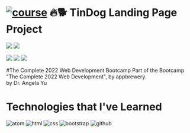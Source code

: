 # <a href="https://www.udemy.com/course/the-complete-web-development-bootcamp/"><img src="https://img.shields.io/badge/Udemy-A435F0?style=for-the-badge&logo=Udemy&logoColor=white" alt="course"/><a/> 🔥🐕 TinDog Landing Page Project

</a> <img src="https://img.shields.io/badge/-DONE-success"/>
<img src="https://img.shields.io/badge/Version-1.0.1-blue"/> 

<img src="https://img.shields.io/badge/-HTML-orange"/> <img src="https://img.shields.io/badge/-CSS-blue"/> <img src="https://img.shields.io/badge/-Bootstrap-blueviolet"/>

#The Complete 2022 Web Development Bootcamp
Part of the Bootcamp "The Complete 2022 Web Development", by appbrewery.
<br/>
by Dr. Angela Yu
<br/>






<h1>Technologies that I've Learned</h1>
<div>
  <img src="https://img.shields.io/badge/Atom-%2366595C.svg?style=for-the-badge&logo=atom&logoColor=white" alt="atom"/>
  <img src="https://img.shields.io/badge/html5-%23E34F26.svg?style=for-the-badge&logo=html5&logoColor=white" alt="html"/>
  <img src="https://img.shields.io/badge/css3-%231572B6.svg?style=for-the-badge&logo=css3&logoColor=white" alt="css"/>
  <img src="https://img.shields.io/badge/bootstrap-%23563D7C.svg?style=for-the-badge&logo=bootstrap&logoColor=white" alt="bootstrap"/>
  <img src="https://img.shields.io/badge/github-%23121011.svg?style=for-the-badge&logo=github&logoColor=white" alt="github  "/> 
  
